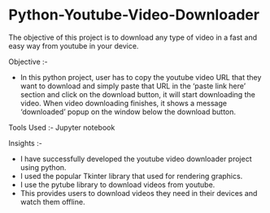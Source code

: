 # Python-Youtube-Video-Downloader

The objective of this project is to download any type of video in a fast and easy way from youtube in your device.

 Objective :-
 
- In this python project, user has to copy the youtube video URL that they want to download and simply paste that URL in the ‘paste link here’ section and click on the download button, it will start downloading the video. When video downloading finishes, it shows a message ‘downloaded’ popup on the window below the download button.

 Tools Used :- Jupyter notebook

 Insights :-

- I have successfully developed the youtube video downloader project using python.
- I used the popular Tkinter library that used for rendering graphics.
- I use the pytube library to download videos from youtube.
- This provides users to download videos they need in their devices and watch them offline.
